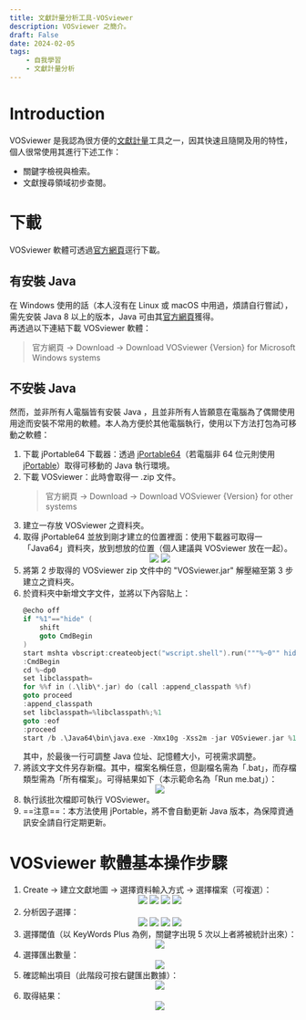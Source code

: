 ```yaml
---
title: 文獻計量分析工具-VOSviewer
description: VOSviewer 之簡介。
draft: False
date: 2024-02-05
tags:
    - 自我學習
    - 文獻計量分析
---
```

# Introduction
VOSviewer 是我認為很方便的[文獻計量](20240205_文獻計量分析（Bibliometric）)工具之一，因其快速且隨開及用的特性，個人很常使用其進行下述工作：
- 關鍵字檢視與檢索。
- 文獻搜尋領域初步查閱。

# 下載
VOSviewer 軟體可透過[官方網頁](https://www.vosviewer.com/)逕行下載。  
## 有安裝 Java
在 Windows 使用的話（本人沒有在 Linux 或 macOS 中用過，煩請自行嘗試），需先安裝 Java 8 以上的版本，Java 可由其[官方網頁](http://www.java.com/)獲得。  
再透過以下連結下載 VOSviewer 軟體：  
> 官方網頁 → Download → Download VOSviewer {Version} for Microsoft Windows systems  

## 不安裝 Java
然而，並非所有人電腦皆有安裝 Java ，且並非所有人皆願意在電腦為了偶爾使用用途而安裝不常用的軟體。本人為方便於其他電腦執行，使用以下方法打包為可移動之軟體：
1. 下載 jPortable64 下載器：透過 [jPortable64](https://portableapps.com/apps/utilities/java_portable_64)（若電腦非 64 位元則使用 [jPortable](https://portableapps.com/apps/utilities/java_portable)）取得可移動的 Java 執行環境。
2. 下載 VOSviewer：此時會取得一 .zip 文件。
    > 官方網頁 → Download → Download VOSviewer {Version} for other systems  
3. 建立一存放 VOSviewer 之資料夾。
4. 取得 jPortable64 並放到剛才建立的位置裡面：使用下載器可取得一「Java64」資料夾，放到想放的位置（個人建議與 VOSviewer 放在一起）。  
    <center><img style = "max-height: 500px;" src="/20240205_VOSviewer_NonJava_1.avif"/>  <img style = "max-height: 500px;" src="/20240205_VOSviewer_NonJava_2.avif"/>  </center>
5. 將第 2 步取得的 VOSviewer zip 文件中的 "VOSviewer.jar" 解壓縮至第 3 步建立之資料夾。
6. 於資料夾中新增文字文件，並將以下內容貼上：
    ```go
    @echo off
    if "%1"=="hide" (
        shift
        goto CmdBegin
    )
    start mshta vbscript:createobject("wscript.shell").run("""%~0"" hide",0)(window.close)&&exit
    :CmdBegin
    cd %~dp0
    set libclasspath=
    for %%f in (.\lib\*.jar) do (call :append_classpath %%f)
    goto proceed
    :append_classpath
    set libclasspath=%libclasspath%;%1
    goto :eof
    :proceed
    start /b .\Java64\bin\java.exe -Xmx10g -Xss2m -jar VOSviewer.jar %1 %2 %3 %4 %5 %6 %7 %8 %9
    ```
    其中，於最後一行可調整 Java 位址、記憶體大小，可視需求調整。
7. 將該文字文件另存新檔。其中，檔案名稱任意，但副檔名需為「.bat」，而存檔類型需為「所有檔案」。可得結果如下（本示範命名為「Run me.bat」）：
    <center><img style = "max-height: 500px;" src="/20240205_VOSviewer_NonJava_3.avif"/></center>
8. 執行該批次檔即可執行 VOSviewer。
9. ==注意==：本方法使用 jPortable，將不會自動更新 Java 版本，為保障資通訊安全請自行定期更新。

# VOSviewer 軟體基本操作步驟
1. Create → 建立文獻地圖 → 選擇資料輸入方式 → 選擇檔案（可複選）：
    <center>
    <img style = "max-height: 500px;" src="/20240205_VOSviewer_1.avif"/>  
    <img style = "max-height: 500px;" src="/20240205_VOSviewer_2.avif"/>  
    <img style = "max-height: 500px;" src="/20240205_VOSviewer_3.avif"/>  
    <img style = "max-height: 500px;" src="/20240205_VOSviewer_4.avif"/>  
    </center>
2. 分析因子選擇：
    <center>
    <img style = "max-height: 500px;" src="/20240205_VOSviewer_5.avif"/>  
    <img style = "max-height: 500px;" src="/20240205_VOSviewer_6.avif"/>  
    <img style = "max-height: 500px;" src="/20240205_VOSviewer_7.avif"/>  
    <img style = "max-height: 500px;" src="/20240205_VOSviewer_8.avif"/>  
    </center>
3. 選擇閾值（以 KeyWords Plus 為例，關鍵字出現 5 次以上者將被統計出來）：
    <center>
    <img style = "max-height: 500px;" src="/20240205_VOSviewer_9.avif"/>  
    </center>
4. 選擇匯出數量：
    <center>
    <img style = "max-height: 500px;" src="/20240205_VOSviewer_10.avif"/>  
    </center>
5. 確認輸出項目（此階段可按右鍵匯出數據）：
    <center>
    <img style = "max-height: 500px;" src="/20240205_VOSviewer_11.avif"/>  
    </center>
6. 取得結果：
    <center>
    <img style = "max-height: 500px;" src="/20240205_VOSviewer_12.avif"/>  
    </center>
